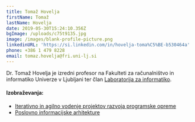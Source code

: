 ```yaml
---
title: Tomaž Hovelja
firstName: Tomaž
lastName: Hovelja
date: 2019-05-30T15:24:10.356Z
bgImage: /uploads/c75t9135.jpg
image: /images/blank-profile-picture.png
linkedinURL: 'https://si.linkedin.com/in/hovelja-toma%C5%BE-b530464a'
phone: +386 1 479 8228
email: tomaz.hovelja@fri.uni-lj.si
---
```

Dr. Tomaž Hovelja je izredni profesor na Fakulteti za računalništvo in informatiko Univerze v Ljubljani ter član [Laboratorija za informatiko](https://www.fri.uni-lj.si/sl/laboratorij/li).

#### Izobraževanja:

* [Iterativno in agilno vodenje projektov razvoja programske opreme](/izobrazevanja/za-podjetja/iterativno_in_agilno_vodenje_projektov_razvoja_programske_opreme/)
* [Poslovno informacijske arhitekture](/izobrazevanja/za-podjetja/poslovno_informacijske_arhitekture/)
